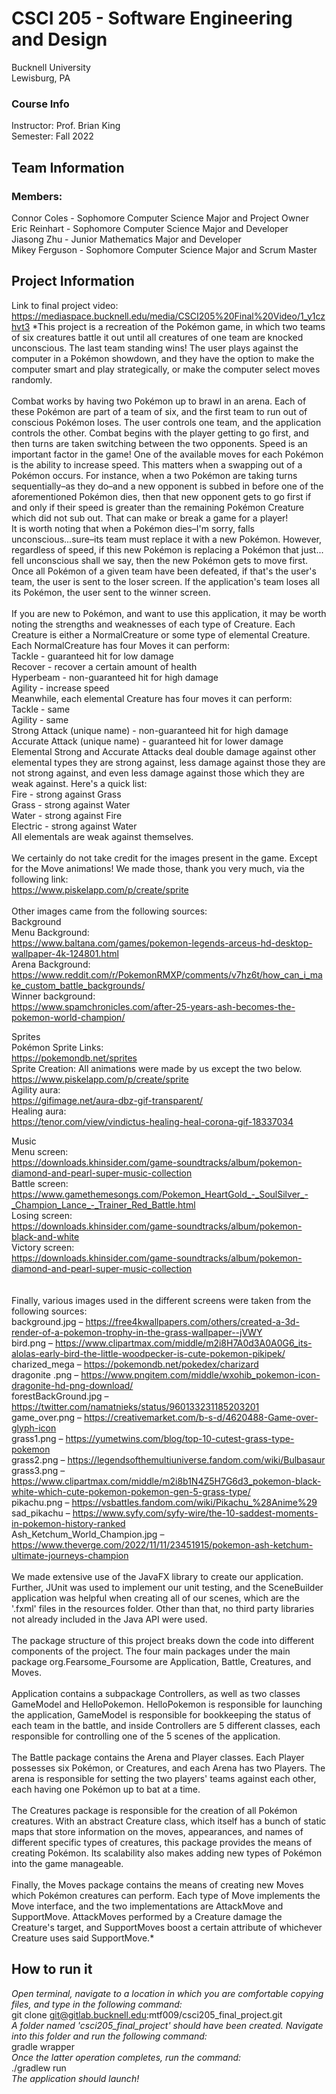 # CSCI 205 - Software Engineering and Design
Bucknell University <br>
Lewisburg, PA

### Course Info
Instructor: Prof. Brian King <br>
Semester: Fall 2022

## Team Information
### Members: <br>
Connor Coles - Sophomore Computer Science Major and Project Owner <br>
Eric Reinhart - Sophomore Computer Science Major and Developer <br>
Jiasong Zhu - Junior Mathematics Major and Developer <br>
Mikey Ferguson - Sophomore Computer Science Major and Scrum Master

## Project Information
Link to final project video: https://mediaspace.bucknell.edu/media/CSCI205%20Final%20Video/1_y1czhvt3
*This project is a recreation of the Pokémon game, in which two teams of six creatures battle it out until all creatures of one team are knocked unconscious. The last team standing wins! The user plays against the computer in a Pokémon showdown, and they have the option to make the computer smart and play strategically, or make the computer select moves randomly.<br><br>
Combat works by having two Pokémon up to brawl in an arena. Each of these Pokémon are part of a team of six, and the first team to run out of conscious Pokémon loses. The user controls one team, and the application controls the other. Combat begins with the player getting to go first, and then turns are taken switching between the two opponents. Speed is an important factor in the game! One of the available moves for each Pokémon is the ability to increase speed. This matters when a swapping out of a Pokémon occurs. For instance, when a two Pokémon are taking turns sequentially–as they do–and a new opponent is subbed in before one of the aforementioned Pokémon dies, then that new opponent gets to go first if and only if their speed is greater than the remaining Pokémon Creature which did not sub out. That can make or break a game for a player!<br> It is worth noting that when a Pokémon dies–I'm sorry, falls unconscious...sure–its team must replace it with a new Pokémon. However, regardless of speed, if this new Pokémon is replacing a Pokémon that just... fell unconscious shall we say, then the new Pokémon gets to move first. Once all Pokémon of a given team have been defeated, if that's the user's team, the user is sent to the loser screen. If the application's team loses all its Pokémon, the user  sent to the winner screen.<br><br>
If you are new to Pokémon, and want to use this application, it may be worth noting the strengths and weaknesses of each type of Creature. Each Creature is either a NormalCreature or some type of elemental Creature. Each NormalCreature has four Moves it can perform:<br>Tackle - guaranteed hit for low damage<br>Recover - recover a certain amount of health<br>Hyperbeam - non-guaranteed hit for high damage<br>Agility - increase speed<br>Meanwhile, each elemental Creature has four moves it can perform:<br>Tackle - same<br>Agility - same<br>Strong Attack (unique name) - non-guaranteed hit for high damage<br>Accurate Attack (unique name) - guaranteed hit for lower damage<br> Elemental Strong and Accurate Attacks deal double damage against other elemental types they are strong against, less damage against those they are not strong against, and even less damage against those which they are weak against. Here's a quick list:<br>Fire - strong against Grass<br>Grass - strong against Water<br>Water - strong against Fire<br>Electric - strong against Water<br>All elementals are weak against themselves.<br><br>
We certainly do not take credit for the images present in the game. Except for the Move animations! We made those, thank you very much, via the following link:<br>
https://www.piskelapp.com/p/create/sprite <br>
<br>
Other images came from the following sources:<br>
Background <br>
Menu Background: <br>
https://www.baltana.com/games/pokemon-legends-arceus-hd-desktop-wallpaper-4k-124801.html <br>
Arena Background: <br>
https://www.reddit.com/r/PokemonRMXP/comments/v7hz6t/how_can_i_make_custom_battle_backgrounds/ <br>
Winner background: <br>
https://www.spamchronicles.com/after-25-years-ash-becomes-the-pokemon-world-champion/ <br>

Sprites<br>
Pokémon Sprite Links:<br>
https://pokemondb.net/sprites <br>
Sprite Creation: All animations were made by us except the two below.<br>
https://www.piskelapp.com/p/create/sprite <br>
Agility aura: <br>
https://gifimage.net/aura-dbz-gif-transparent/ <br>
Healing aura:<br>
https://tenor.com/view/vindictus-healing-heal-corona-gif-18337034 <br>

Music <br>
Menu screen: <br>
https://downloads.khinsider.com/game-soundtracks/album/pokemon-diamond-and-pearl-super-music-collection <br>
Battle screen:<br>
https://www.gamethemesongs.com/Pokemon_HeartGold_-_SoulSilver_-_Champion_Lance_-_Trainer_Red_Battle.html <br>
Losing screen:<br>
https://downloads.khinsider.com/game-soundtracks/album/pokemon-black-and-white <br>
Victory screen:<br>
https://downloads.khinsider.com/game-soundtracks/album/pokemon-diamond-and-pearl-super-music-collection <br>
<br><br>
Finally, various images used in the different screens were taken from the following sources:<br>
background.jpg – https://free4kwallpapers.com/others/created-a-3d-render-of-a-pokemon-trophy-in-the-grass-wallpaper--jVWY <br>
bird.png – https://www.clipartmax.com/middle/m2i8H7A0d3A0A0G6_its-alolas-early-bird-the-little-woodpecker-is-cute-pokemon-pikipek/ <br>
charized_mega – https://pokemondb.net/pokedex/charizard <br>
dragonite .png – https://www.pngitem.com/middle/wxohib_pokemon-icon-dragonite-hd-png-download/ <br>
forestBackGround.jpg – https://twitter.com/namatnieks/status/960133231185203201 <br>
game_over.png – https://creativemarket.com/b-s-d/4620488-Game-over-glyph-icon <br>
grass1.png – https://yumetwins.com/blog/top-10-cutest-grass-type-pokemon <br>
grass2.png – https://legendsofthemultiuniverse.fandom.com/wiki/Bulbasaur <br>
grass3.png – https://www.clipartmax.com/middle/m2i8b1N4Z5H7G6d3_pokemon-black-white-which-cute-pokemon-pokemon-gen-5-grass-type/ <br>
pikachu.png – https://vsbattles.fandom.com/wiki/Pikachu_%28Anime%29 <br>
sad_pikachu – https://www.syfy.com/syfy-wire/the-10-saddest-moments-in-pokemon-history-ranked <br>
Ash_Ketchum_World_Champion.jpg – https://www.theverge.com/2022/11/11/23451915/pokemon-ash-ketchum-ultimate-journeys-champion <br>
<br>
We made extensive use of the JavaFX library to create our application. Further, JUnit was used to implement our unit testing, and the SceneBuilder application was helpful when creating all of our scenes, which are the '.fxml' files in the resources folder. Other than that, no third party libraries not already included in the Java API were used.
<br>
<br>
The package structure of this project breaks down the code into different components of the project. The four main packages under the main package org.Fearsome_Foursome are Application, Battle, Creatures, and Moves.<br><br>
Application contains a subpackage Controllers, as well as two classes GameModel and HelloPokemon. HelloPokemon is responsible for launching the application, GameModel is responsible for bookkeeping the status of each team in the battle, and inside Controllers are 5 different classes, each responsible for controlling one of the 5 scenes of the application.<br><br>
The Battle package contains the Arena and Player classes. Each Player possesses six Pokémon, or Creatures, and each Arena has two Players. The arena is responsible for setting the two players' teams against each other, each having one Pokémon up to bat at a time.<br><br>
The Creatures package is responsible for the creation of all Pokémon creatures. With an abstract Creature class, which itself has a bunch of static maps that store information on the moves, appearances, and names of different specific types of creatures, this package provides the means of creating Pokémon. Its scalability also makes adding new types of Pokémon into the game manageable.<br><br>
Finally, the Moves package contains the means of creating new Moves which Pokémon creatures can perform. Each type of Move implements the Move interface, and the two implementations are AttackMove and SupportMove. AttackMoves performed by a Creature damage the Creature's target, and SupportMoves boost a certain attribute of whichever Creature uses said SupportMove.*

## How to run it
*Open terminal, navigate to a location in which you are comfortable copying files, and type in the following command:<br>*
git clone git@gitlab.bucknell.edu:mtf009/csci205_final_project.git<br>
*A folder named 'csci205_final_project' should have been created. Navigate into this folder and run the following command:<br>*
gradle wrapper<br>
*Once the latter operation completes, run the command:<br>*
./gradlew run<br>
*The application should launch!*